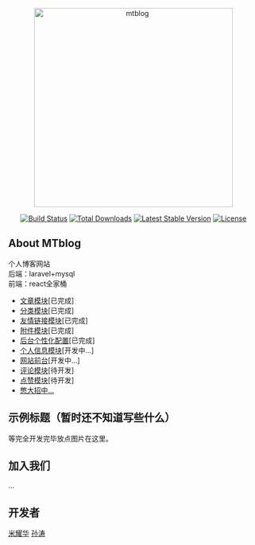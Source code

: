 <p align="center"><a href="https://github.com/miyaohua/laravel-blog" target="_blank"><img src="https://www.vpske.cn/logo/mtblog.png" width="400" alt="mtblog"></a></p>

<p align="center">
<a href="https://github.com/laravel/framework/actions"><img src="https://github.com/laravel/framework/workflows/tests/badge.svg" alt="Build Status"></a>
<a href="https://packagist.org/packages/laravel/framework"><img src="https://img.shields.io/packagist/dt/laravel/framework" alt="Total Downloads"></a>
<a href="https://packagist.org/packages/laravel/framework"><img src="https://img.shields.io/packagist/v/laravel/framework" alt="Latest Stable Version"></a>
<a href="https://packagist.org/packages/laravel/framework"><img src="https://img.shields.io/packagist/l/laravel/framework" alt="License"></a>
</p>

## About MTblog

个人博客网站
<br />
后端：laravel+mysql
<br />
前端：react全家桶

- [文章模块](https://github.com/miyaohua/laravel-blog)[已完成]
- [分类模块](https://github.com/miyaohua/laravel-blog)[已完成]
- [友情链接模块](https://github.com/miyaohua/laravel-blog)[已完成]
- [附件模块](https://github.com/miyaohua/laravel-blog)[已完成]
- [后台个性化配置](https://github.com/miyaohua/laravel-blog)[已完成]
- [个人信息模块](https://github.com/miyaohua/laravel-blog)[开发中...]
- [网站前台](https://github.com/miyaohua/laravel-blog)[开发中...]
- [评论模块](https://github.com/miyaohua/laravel-blog)[待开发]
- [点赞模块](https://github.com/miyaohua/laravel-blog)[待开发]
- [憋大招中...](https://github.com/miyaohua/laravel-blog)


## 示例标题（暂时还不知道写些什么）

等完全开发完毕放点图片在这里。


## 加入我们

...

## 开发者

[米耀华](https://github.com/miyaohua)
[孙涛](https://github.com/sun0317tao)
